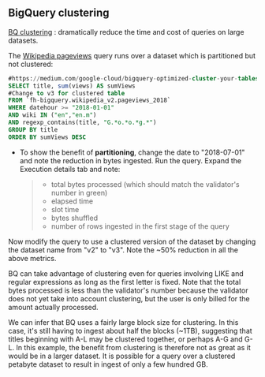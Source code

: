 ## BigQuery clustering

[BQ clustering](https://cloud.google.com/bigquery/docs/clustered-tables) : dramatically reduce the time and cost of queries on large datasets.

The [Wikipedia pageviews](https://console.cloud.google.com/bigquery?sq=316488749670:97c8ffb43aad44a98a5ff80e1375c62b) query runs over a dataset which is partitioned but not clustered:

```sql
#https://medium.com/google-cloud/bigquery-optimized-cluster-your-tables-65e2f684594b
SELECT title, sum(views) AS sumViews
#Change to v3 for clustered table
FROM `fh-bigquery.wikipedia_v2.pageviews_2018`
WHERE datehour >= "2018-01-01"
AND wiki IN ("en","en.m")
AND regexp_contains(title, "G.*o.*o.*g.*")
GROUP BY title
ORDER BY sumViews DESC
```

- To show the benefit of **partitioning**, change the date to "2018-07-01" and note the reduction in bytes ingested. 
  Run the query. 
  Expand the Execution details tab and note:
  > * total bytes processed (which should match the validator's number in green) 
  > * elapsed time
  > * slot time
  > * bytes shuffled
  > * number of rows ingested in the first stage of the query

Now modify the query to use a clustered version of the dataset by changing the dataset name from "v2" to "v3". Note the ~50% reduction in all the above metrics. 

BQ can take advantage of clustering even for queries involving LIKE and regular expressions as long as the first letter is fixed. Note that the total bytes processed is less than the validator's number because the validator does not yet take into account clustering, but the user is only billed for the amount actually processed.

We can infer that BQ uses a fairly large block size for clustering. In this case, it's still having to ingest about half the blocks (~1TB), suggesting that titles beginning with A-L may be clustered together, or perhaps A-G and G-L. In this example, the benefit from clustering is therefore not as great as it would be in a larger dataset. It is possible for a query over a clustered petabyte dataset to result in ingest of only a few hundred GB.
